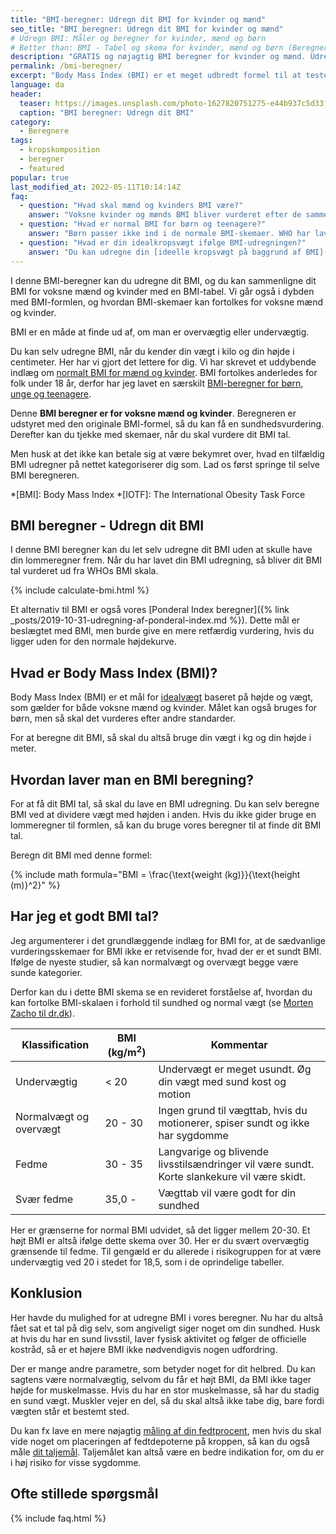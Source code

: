 ```yaml
---
title: "BMI-beregner: Udregn dit BMI for kvinder og mænd"
seo_title: "BMI beregner: Udregn dit BMI for kvinder og mænd"
# Udregn BMI: Måler og beregner for kvinder, mænd og børn
# Better than: BMI - Tabel og skema for kvinder, mænd og børn (Beregner) »
description: "GRATIS og nøjagtig BMI beregner for kvinder og mænd. Udregn dit BMI og sammenlign det med et forbedret BMI skema og tabel. Forstå alle detaljerne i dag!"
permalink: /bmi-beregner/
excerpt: "Body Mass Index (BMI) er et meget udbredt formel til at teste og måle, om du er sund. I denne BMI-beregner kan du udregne dit BMI og vurdere resultatet ud fra en forbedret BMI skala og tabel for voksne mænd og kvinder."
language: da
header:
  teaser: https://images.unsplash.com/photo-1627820751275-e44b937c5d33?ixlib=rb-1.2.1&ixid=MnwxMjA3fDB8MHxzZWFyY2h8NDJ8fG1lYXN1cmVtZW50fGVufDB8fDB8fA%3D%3D&auto=format&fit=crop&height=300&w=400&q=10
  caption: "BMI beregner: Udregn dit BMI"
category:
  - Beregnere
tags:
  - kropskomposition
  - beregner
  - featured
popular: true
last_modified_at: 2022-05-11T10:14:14Z
faq:
  - question: "Hvad skal mænd og kvinders BMI være?"
    answer: "Voksne kvinder og mænds BMI bliver vurderet efter de samme tabeller. Studier har vist, at et sundt BMI ligger i den højere del af 'normalvægt'. Du kan se [BMI-skemaer her](/bmi/)."
  - question: "Hvad er normal BMI for børn og teenagere?"
    answer: "Børn passer ikke ind i de normale BMI-skemaer. WHO har lavet skemaer, hvor du kan vurdere børns BMI. Du kan læse mere om [BMI for børn, unge og teenagere](/bmi-beregner-boern-unge-teenagere/)."
  - question: "Hvad er din idealkropsvægt ifølge BMI-udregningen?"
    answer: "Du kan udregne din [ideelle kropsvægt på baggrund af BMI](/idealvaegt/)."
---
```


I denne BMI-beregner kan du udregne dit BMI, og du kan sammenligne dit BMI for voksne mænd og kvinder med en BMI-tabel. Vi går også i dybden med BMI-formlen, og hvordan BMI-skemaer kan fortolkes for voksne mænd og kvinder.

BMI er en måde at finde ud af, om man er overvægtig eller undervægtig.

Du kan selv udregne BMI, når du kender din vægt i kilo og din højde i centimeter. Her har vi gjort det lettere for dig. Vi har skrevet et uddybende indlæg om [normalt BMI for mænd og kvinder](/bmi/). BMI fortolkes anderledes for folk under 18 år, derfor har jeg lavet en særskilt [BMI-beregner for børn, unge og teenagere](/bmi-beregner-boern-unge-teenagere/).

Denne **BMI beregner er for voksne mænd og kvinder**. Beregneren er udstyret med den originale BMI-formel, så du kan få en sundhedsvurdering. Derefter kan du tjekke med skemaer, når du skal vurdere dit BMI tal.

Men husk at det ikke kan betale sig at være bekymret over, hvad en tilfældig BMI udregner på nettet kategoriserer dig som. Lad os først springe til selve BMI beregneren.

*[BMI]: Body Mass Index
*[IOTF]: The International Obesity Task Force

## BMI beregner - Udregn dit BMI

I denne BMI beregner kan du let selv udregne dit BMI uden at skulle have din lommeregner frem. Når du har lavet din BMI udregning, så bliver dit BMI tal vurderet ud fra WHOs BMI skala.

{% include calculate-bmi.html %}

Et alternativ til BMI er også vores [Ponderal Index beregner]({% link _posts/2019-10-31-udregning-af-ponderal-index.md %}). Dette mål er beslægtet med BMI, men burde give en mere retfærdig vurdering, hvis du ligger uden for den normale højdekurve.

## Hvad er Body Mass Index (BMI)?

Body Mass Index (BMI) er et mål for [idealvægt](/idealvaegt/) baseret på højde og vægt, som gælder for både voksne mænd og kvinder. Målet kan også bruges for børn, men så skal det vurderes efter andre standarder.

For at beregne dit BMI, så skal du altså bruge din vægt i kg og din højde i meter.

## Hvordan laver man en BMI beregning?

For at få dit BMI tal, så skal du lave en BMI udregning. Du kan selv beregne BMI ved at dividere vægt med højden i anden. Hvis du ikke gider bruge en lommeregner til formlen, så kan du bruge vores beregner til at finde dit BMI tal.

Beregn dit BMI med denne formel:

{% include math formula="BMI = \frac{\text{weight (kg)}}{\text{height (m)}^2}" %}

## Har jeg et godt BMI tal?

Jeg argumenterer i det grundlæggende indlæg for BMI for, at de sædvanlige vurderingsskemaer for BMI ikke er retvisende for, hvad der er et sundt BMI. Ifølge de nyeste studier, så kan normalvægt og overvægt begge være sunde kategorier.

Derfor kan du i dette BMI skema se en revideret forståelse af, hvordan du kan fortolke BMI-skalaen i forhold til sundhed og normal vægt (se [Morten Zacho til dr.dk](https://www.dr.dk/levnu/krop/du-skal-veje-mere-end-du-tror)).

| Klassification  | BMI (kg/m<sup>2</sup>) | Kommentar |
|---------------|------------------------|-|
| Undervægtig   | < 20    | Undervægt er meget usundt. Øg din vægt med sund kost og motion |
| Normalvægt og overvægt  | 20 - 30                | Ingen grund til vægttab, hvis du motionerer, spiser sundt og ikke har sygdomme |
| Fedme         | 30 - 35 | Langvarige og blivende livsstilsændringer vil være sundt. Korte slankekure vil være skidt. |
| Svær fedme    | 35,0 -  | Vægttab vil være godt for din sundhed |

Her er grænserne for normal BMI udvidet, så det ligger mellem 20-30. Et højt BMI er altså ifølge dette skema over 30. Her er du svært overvægtig grænsende til fedme. Til gengæld er du allerede i risikogruppen for at være undervægtig ved 20 i stedet for 18,5, som i de oprindelige tabeller.

## Konklusion

Her havde du mulighed for at udregne BMI i vores beregner. Nu har du altså fået sat et tal på dig selv, som angiveligt siger noget om din sundhed. Husk at hvis du har en sund livsstil, laver fysisk aktivitet og følger de officielle kostråd, så er et højere BMI ikke nødvendigvis nogen udfordring.

Der er mange andre parametre, som betyder noget for dit helbred. Du kan sagtens være normalvægtig, selvom du får et højt BMI, da BMI ikke tager højde for muskelmasse. Hvis du har en stor muskelmasse, så har du stadig en sund vægt. Muskler vejer en del, så du skal altså ikke tabe dig, bare fordi vægten står et bestemt sted.

Du kan fx lave en mere nøjagtig [måling af din fedtprocent](/maal-fedtprocent/), men hvis du skal vide noget om placeringen af fedtdepoterne på kroppen, så kan du også måle [dit taljemål](/taljemaal/). Taljemålet kan altså være en bedre indikation for, om du er i høj risiko for visse sygdomme.

## Ofte stillede spørgsmål

{% include faq.html %}

